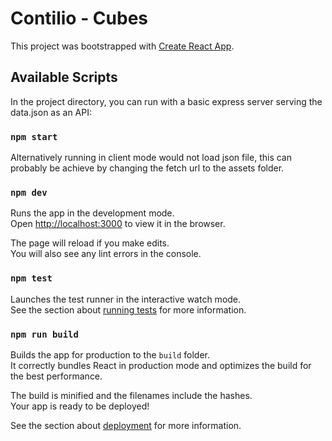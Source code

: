 # Contilio - Cubes

This project was bootstrapped with [Create React App](https://github.com/facebook/create-react-app).

## Available Scripts

In the project directory, you can run with a basic express server serving
the data.json as an API:

### `npm start`

Alternatively running in client mode would not load json file, this can probably be achieve by changing the fetch url to the assets folder.

### `npm dev`

Runs the app in the development mode.\
Open [http://localhost:3000](http://localhost:3000) to view it in the browser.

The page will reload if you make edits.\
You will also see any lint errors in the console.

### `npm test`

Launches the test runner in the interactive watch mode.\
See the section about [running tests](https://facebook.github.io/create-react-app/docs/running-tests) for more information.

### `npm run build`

Builds the app for production to the `build` folder.\
It correctly bundles React in production mode and optimizes the build for the best performance.

The build is minified and the filenames include the hashes.\
Your app is ready to be deployed!

See the section about [deployment](https://facebook.github.io/create-react-app/docs/deployment) for more information.
